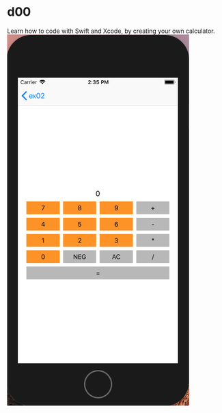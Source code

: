 # d00

Learn how to code with Swift and Xcode, by creating your own calculator.
![alt text](https://github.com/mdubus/piscine-swift/blob/master/images/calculator.png)
